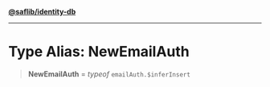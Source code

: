 [**@saflib/identity-db**](../index.md)

***

# Type Alias: NewEmailAuth

> **NewEmailAuth** = *typeof* `emailAuth.$inferInsert`
